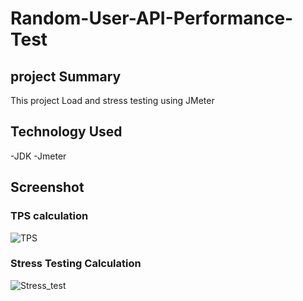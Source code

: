 # Random-User-API-Performance-Test

## project Summary 

This project Load and stress testing using JMeter

## Technology Used

-JDK
-Jmeter

## Screenshot
### TPS calculation
![TPS](https://github.com/AlinoorSarker/Random-User-API-Performance-Test/assets/14216517/02d17d0c-0fb2-4438-abc4-11976de69846)

### Stress Testing Calculation

![Stress_test](https://github.com/AlinoorSarker/Random-User-API-Performance-Test/assets/14216517/e0f3edcc-e679-4f71-9cfd-0fad4f1b73bc)

